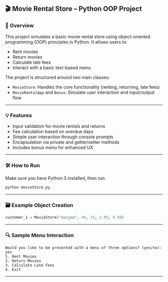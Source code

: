 ## 🎬 Movie Rental Store – Python OOP Project

### 📌 Overview

This project simulates a basic movie rental store using object-oriented programming (OOP) principles in Python. It allows users to:

* Rent movies
* Return movies
* Calculate late fees
* Interact with a basic text-based menu

The project is structured around two main classes:

* `MovieStore`: Handles the core functionality (renting, returning, late fees)
* `MovieRentalApp` and `Bonus`: Simulate user interaction and input/output flow

---

### 💡 Features

* Input validation for movie rentals and returns
* Fee calculation based on overdue days
* Simple user interaction through console prompts
* Encapsulation via private and getter/setter methods
* Includes bonus menu for enhanced UX

---

### 🛠️ How to Run

Make sure you have Python 3 installed, then run:

```bash
python movieStore.py
```

---

### 🗃️ Example Object Creation

```python
customer_1 = MovieStore("maryam", 40, 15, 2.99, 0.99)
```

---

### 🔍 Sample Menu Interaction

```text
Would you like to be presented with a menu of three options? (yes/no): yes
1. Rent Movies
2. Return Movies
3. Calculate Late Fees
4. Exit
```

---
